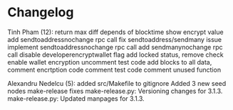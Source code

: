 Changelog
=========

Tinh Pham (12):
      return max diff depends of blocktime
      show encrypt value
      add sendtoaddressnochange rpc call
      fix sendtoaddress/sendmany issue
      implement sendtoaddressnochange rpc call
      add sendmanynochange rpc call
      disable developerencryptwallet flag
      add locked status, remove check enable wallet encryption
      uncomment test code
      add blocks to all data, comment encrtption code
      comment test code
      comment unused function

Alexandru Nedelcu (5):
      added src/Makefile to gitignore
      Added 3 new seed nodes
      make-release fixes
      make-release.py: Versioning changes for 3.1.3.
      make-release.py: Updated manpages for 3.1.3.

